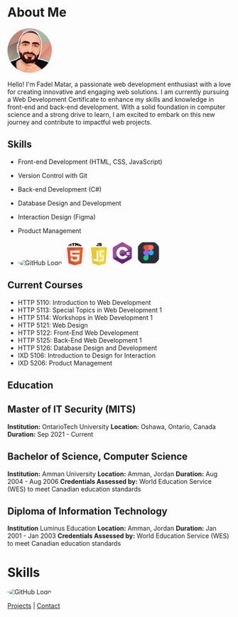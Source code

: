 # About Me

<style>
    img {
    border-radius: 50%;
  }
    </style>
<img src="./images/me.jpg" alt="my photo" width="100">


Hello! I'm Fadel Matar, a passionate web development enthusiast with a love for creating innovative and engaging web solutions. I am currently pursuing a Web Development Certificate to enhance my skills and knowledge in front-end and back-end development. With a solid foundation in computer science and a strong drive to learn, I am excited to embark on this new journey and contribute to impactful web projects.

## Skills
- Front-end Development (HTML, CSS, JavaScript)
- Version Control with Git
- Back-end Development (C#)
- Database Design and Development
- Interaction Design (Figma)
- Product Management

- <img src="https://github.githubassets.com/images/modules/logos_page/GitHub-Mark.png" alt="GitHub Logo" width="50" height="50"> <img src="./images/html.png" alt="HTML logo" height="50"> <img src="./images/js.png" alt="JavaScript logo" width="50"><img src="./images/csharp.png" alt="c# logo" width="55"> <img src="./images/figma.png" alt="figma logo" width="55">



## Current Courses
- HTTP 5110: Introduction to Web Development
- HTTP 5113: Special Topics in Web Development 1
- HTTP 5114: Workshops in Web Development 1
- HTTP 5121: Web Design
- HTTP 5122: Front-End Web Development
- HTTP 5125: Back-End Web Development 1
- HTTP 5126: Database Design and Development
- IXD 5106: Introduction to Design for Interaction
- IXD 5206: Product Management

## Education

## Master of IT Security (MITS)
**Institution:** OntarioTech University
**Location:** Oshawa, Ontario, Canada
**Duration:** Sep 2021 - Current

## Bachelor of Science, Computer Science
**Institution:** Amman University
**Location:** Amman, Jordan
**Duration:** Aug 2004 - Aug 2006
**Credentials Assessed by:** World Education Service (WES) to meet Canadian education standards

## Diploma of Information Technology
**Institution** Luminus Education
**Location:** Amman, Jordan
**Duration:** Jan 2001 - Jan 2003
**Credentials Assessed by:** World Education Service (WES) to meet Canadian education standards

# Skills

![GitHub Logo](https://github.githubassets.com/images/modules/logos_page/GitHub-Mark.png)



[Projects](projects.md) | [Contact](contact.md)
